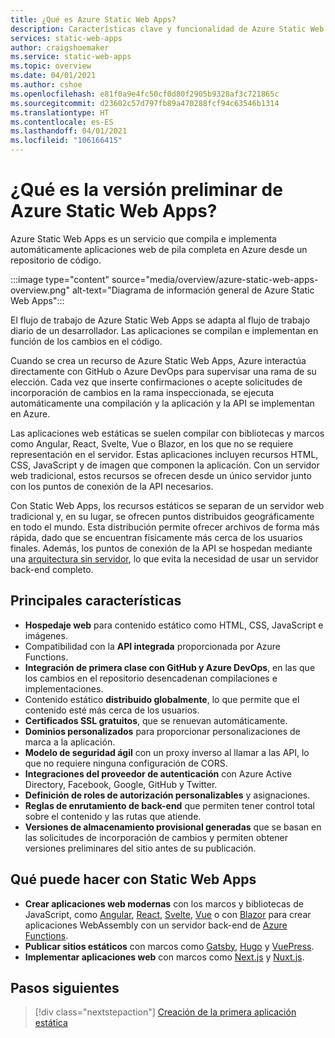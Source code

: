```yaml
---
title: ¿Qué es Azure Static Web Apps?
description: Características clave y funcionalidad de Azure Static Web Apps.
services: static-web-apps
author: craigshoemaker
ms.service: static-web-apps
ms.topic: overview
ms.date: 04/01/2021
ms.author: cshoe
ms.openlocfilehash: e81f0a9e4fc50cf0d80f2905b9328af3c721865c
ms.sourcegitcommit: d23602c57d797fb89a470288fcf94c63546b1314
ms.translationtype: HT
ms.contentlocale: es-ES
ms.lasthandoff: 04/01/2021
ms.locfileid: "106166415"
---
```

# <a name="what-is-azure-static-web-apps-preview"></a>¿Qué es la versión preliminar de Azure Static Web Apps?

Azure Static Web Apps es un servicio que compila e implementa automáticamente aplicaciones web de pila completa en Azure desde un repositorio de código.

:::image type="content" source="media/overview/azure-static-web-apps-overview.png" alt-text="Diagrama de información general de Azure Static Web Apps":::

El flujo de trabajo de Azure Static Web Apps se adapta al flujo de trabajo diario de un desarrollador. Las aplicaciones se compilan e implementan en función de los cambios en el código.

Cuando se crea un recurso de Azure Static Web Apps, Azure interactúa directamente con GitHub o Azure DevOps para supervisar una rama de su elección. Cada vez que inserte confirmaciones o acepte solicitudes de incorporación de cambios en la rama inspeccionada, se ejecuta automáticamente una compilación y la aplicación y la API se implementan en Azure.

Las aplicaciones web estáticas se suelen compilar con bibliotecas y marcos como Angular, React, Svelte, Vue o Blazor, en los que no se requiere representación en el servidor. Estas aplicaciones incluyen recursos HTML, CSS, JavaScript y de imagen que componen la aplicación. Con un servidor web tradicional, estos recursos se ofrecen desde un único servidor junto con los puntos de conexión de la API necesarios.

Con Static Web Apps, los recursos estáticos se separan de un servidor web tradicional y, en su lugar, se ofrecen puntos distribuidos geográficamente en todo el mundo. Esta distribución permite ofrecer archivos de forma más rápida, dado que se encuentran físicamente más cerca de los usuarios finales. Además, los puntos de conexión de la API se hospedan mediante una [arquitectura sin servidor](../azure-functions/functions-overview.md), lo que evita la necesidad de usar un servidor back-end completo.

## <a name="key-features"></a>Principales características

- **Hospedaje web** para contenido estático como HTML, CSS, JavaScript e imágenes.
- Compatibilidad con la **API integrada** proporcionada por Azure Functions.
- **Integración de primera clase con GitHub y Azure DevOps**, en las que los cambios en el repositorio desencadenan compilaciones e implementaciones.
- Contenido estático **distribuido globalmente**, lo que permite que el contenido esté más cerca de los usuarios.
- **Certificados SSL gratuitos**, que se renuevan automáticamente.
- **Dominios personalizados** para proporcionar personalizaciones de marca a la aplicación.
- **Modelo de seguridad ágil** con un proxy inverso al llamar a las API, lo que no requiere ninguna configuración de CORS.
- **Integraciones del proveedor de autenticación** con Azure Active Directory, Facebook, Google, GitHub y Twitter.
- **Definición de roles de autorización personalizables** y asignaciones.
- **Reglas de enrutamiento de back-end** que permiten tener control total sobre el contenido y las rutas que atiende.
- **Versiones de almacenamiento provisional generadas** que se basan en las solicitudes de incorporación de cambios y permiten obtener versiones preliminares del sitio antes de su publicación.

## <a name="what-you-can-do-with-static-web-apps"></a>Qué puede hacer con Static Web Apps

- **Crear aplicaciones web modernas** con los marcos y bibliotecas de JavaScript, como [Angular](getting-started.md?tabs=angular), [React](getting-started.md?tabs=react), [Svelte](/learn/modules/publish-app-service-static-web-app-api/), [Vue](getting-started.md?tabs=react) o con [Blazor](https://dotnet.microsoft.com/apps/aspnet/web-apps/blazor) para crear aplicaciones WebAssembly con un servidor back-end de [Azure Functions](apis.md).
- **Publicar sitios estáticos** con marcos como [Gatsby](publish-gatsby.md), [Hugo](publish-hugo.md) y [VuePress](publish-vuepress.md).
- **Implementar aplicaciones web** con marcos como [Next.js](deploy-nextjs.md) y [Nuxt.js](deploy-nuxtjs.md).

## <a name="next-steps"></a>Pasos siguientes

> [!div class="nextstepaction"]
> [Creación de la primera aplicación estática](getting-started.md)
